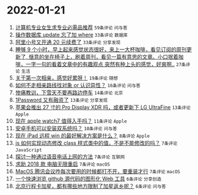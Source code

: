 # 2022-01-21

1. [计算机专业女生求专业必需品推荐](https://www.v2ex.com/t/829598) `59条评论` `问与答`
1. [操作数据库 update 忘了加 where](https://www.v2ex.com/t/829615) `33条评论` `数据库`
1. [阿里小号又开通 20 元续费了](https://www.v2ex.com/t/829607) `33条评论` `分享发现`
1. [睡够 9 个小时，早上起来感觉状态很好，来上一大杯咖啡，看见订阅的周刊更新了, 惬意的坐在椅子上，刷着周刊，看见一篇有意思的文章。小口抿着咖啡，一字一句的看着文章中的有趣观点 突然有种上头的感觉，好爽啊..](https://www.v2ex.com/t/829619) `27条评论` `生活`
1. [关于第一次相亲，感觉好累呀！](https://www.v2ex.com/t/829633) `19条评论` `随想`
1. [如何不走相亲路线找对象 or 认识异性？](https://www.v2ex.com/t/829629) `16条评论` `问与答`
1. [惨痛教训，下雪天不要再路边停车](https://www.v2ex.com/t/829593) `14条评论` `北京`
1. [1Password 又有融资了](https://www.v2ex.com/t/829613) `13条评论` `分享发现`
1. [苹果会推出 27 寸的 Pro Display XDR 吗，或者更新下 LG UltraFine](https://www.v2ex.com/t/829603) `13条评论` `Apple`
1. [现在 apple watch7 值得入手吗？](https://www.v2ex.com/t/829608) `11条评论` `Apple`
1. [安卓手机可以安装双系统吗？](https://www.v2ex.com/t/829612) `10条评论` `问与答`
1. [现在 iPad 远程 win 的最好解决方案是什么？](https://www.v2ex.com/t/829617) `8条评论` `Apple`
1. [js 如何实现动态修改 class 样式类中的值，不是不能修改的吗？](https://www.v2ex.com/t/829636) `7条评论` `JavaScript`
1. [探讨一种通过语音电话上网的方法](https://www.v2ex.com/t/829625) `7条评论` `互联网`
1. [求助 2018 款 电脑无限重启](https://www.v2ex.com/t/829596) `7条评论` `macOS`
1. [MacOS 腾讯会议咋每次要用的时候都打不开，要重装才行](https://www.v2ex.com/t/829594) `7条评论` `macOS`
1. [一个快速浏览 github 源代码的图形化 Web 工具](https://www.v2ex.com/t/829638) `6条评论` `分享创造`
1. [北京行程卡加星，都有哪些地方限制了加星返乡呢？](https://www.v2ex.com/t/829614) `6条评论` `问与答`
